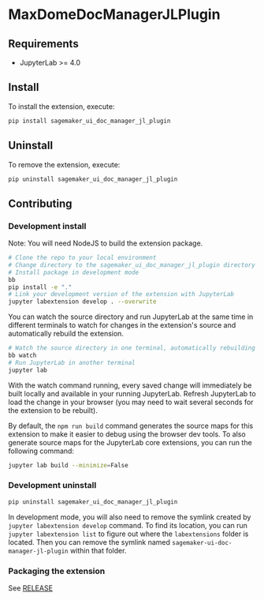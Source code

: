 # MaxDomeDocManagerJLPlugin

## Requirements

- JupyterLab >= 4.0

## Install

To install the extension, execute:

```bash
pip install sagemaker_ui_doc_manager_jl_plugin
```

## Uninstall

To remove the extension, execute:

```bash
pip uninstall sagemaker_ui_doc_manager_jl_plugin
```

## Contributing

### Development install

Note: You will need NodeJS to build the extension package.

```bash
# Clone the repo to your local environment
# Change directory to the sagemaker_ui_doc_manager_jl_plugin directory
# Install package in development mode
bb
pip install -e "."
# Link your development version of the extension with JupyterLab
jupyter labextension develop . --overwrite
```

You can watch the source directory and run JupyterLab at the same time in different terminals to watch for changes in
the extension's source and automatically rebuild the extension.

```bash
# Watch the source directory in one terminal, automatically rebuilding when needed
bb watch
# Run JupyterLab in another terminal
jupyter lab
```

With the watch command running, every saved change will immediately be built locally and available in your running
JupyterLab. Refresh JupyterLab to load the change in your browser (you may need to wait several seconds for the
extension to be rebuilt).

By default, the `npm run build` command generates the source maps for this extension to make it easier to debug using
the browser dev tools. To also generate source maps for the JupyterLab core extensions, you can run the following
command:

```bash
jupyter lab build --minimize=False
```

### Development uninstall

```bash
pip uninstall sagemaker_ui_doc_manager_jl_plugin
```

In development mode, you will also need to remove the symlink created by `jupyter labextension develop` command. To find
its location, you can run `jupyter labextension list` to figure out where the `labextensions` folder is located. Then
you can remove the symlink named `sagemaker-ui-doc-manager-jl-plugin` within that folder.

### Packaging the extension

See [RELEASE](RELEASE.md)
